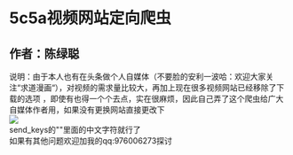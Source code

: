 5c5a视频网站定向爬虫
======
作者：陈绿聪
---
说明：由于本人也有在头条做个人自媒体（不要脸的安利一波哈：欢迎大家关注“求道漫画“），对视频的需求量比较大，再加上现在很多视频网站已经移除了下载的选项
，即使有也得一个个去点，实在很麻烦，因此自己弄了这个爬虫给广大自媒体作者用，如果没有更换网站直接更改下<br>
![](https://github.com/q6806161/picture_store/raw/master/1.png)  <br>send_keys的""里面的中文字符就行了<br>
如果有其他问题欢迎加我的qq:976006273探讨
